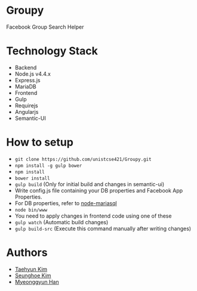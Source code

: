 # Groupy

Facebook Group Search Helper


# Technology Stack
- Backend
 - Node.js v4.4.x
 - Express.js
 - MariaDB
- Frontend
 - Gulp
 - Requirejs
 - Angularjs
 - Semantic-UI

# How to setup
- ```git clone https://github.com/unistcse421/Groupy.git```
- ```npm install -g gulp bower```
- ```npm install```
- ```bower install```
- ```gulp build``` (Only for initial build and changes in semantic-ui)
- Write config.js file containing your DB properties and Facebook App Properties.
 - For DB properties, refer to [node-mariasql](https://github.com/mscdex/node-mariasql)
- ```node bin/www```
- You need to apply changes in frontend code using one of these
 - ```gulp watch``` (Automatic build changes)
 - ```gulp build-src``` (Execute this command manually after writing changes)
  
# Authors
- [Taehyun Kim](https://github.com/kimxogus)  
- [Seunghoe Kim](https://github.com/ksh7534)  
- [Myeonggyun Han](https://github.com/L34p)   
